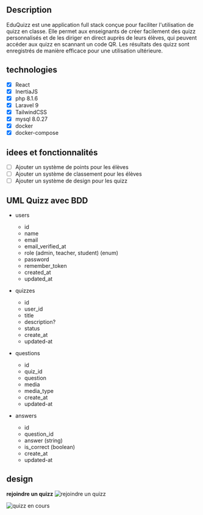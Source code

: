 ## Description

EduQuizz est une application full stack conçue pour faciliter l'utilisation de quizz en classe. Elle permet aux enseignants de créer facilement des quizz personnalisés et de les diriger en direct auprès de leurs élèves, qui peuvent accéder aux quizz en scannant un code QR. Les résultats des quizz sont enregistrés de manière efficace pour une utilisation ultérieure.

## technologies

-   [x] React
-   [x] InertiaJS
-   [x] php 8.1.6
-   [x] Laravel 9
-   [x] TailwindCSS
-   [x] mysql 8.0.27
-   [x] docker
-   [x] docker-compose

## idees et fonctionnalités

-   [ ] Ajouter un système de points pour les élèves
-   [ ] Ajouter un système de classement pour les élèves
-   [ ] Ajouter un système de design pour les quizz

## UML Quizz avec BDD

-   users

    -   id
    -   name
    -   email
    -   email_verified_at
    -   role (admin, teacher, student) (enum)
    -   password
    -   remember_token
    -   created_at
    -   updated_at

-   quizzes

    -   id
    -   user_id
    -   title
    -   description?
    -   status
    -   create_at
    -   updated-at

-   questions

    -   id
    -   quiz_id
    -   question
    -   media
    -   media_type
    -   create_at
    -   updated-at

-   answers
    -   id
    -   question_id
    -   answer (string)
    -   is_correct (boolean)
    -   create_at
    -   updated-at

## design

**rejoindre un quizz**
![rejoindre un quizz](./docs/assets/001.jpg)

![quizz en cours](./docs/assets/002.jpg)
